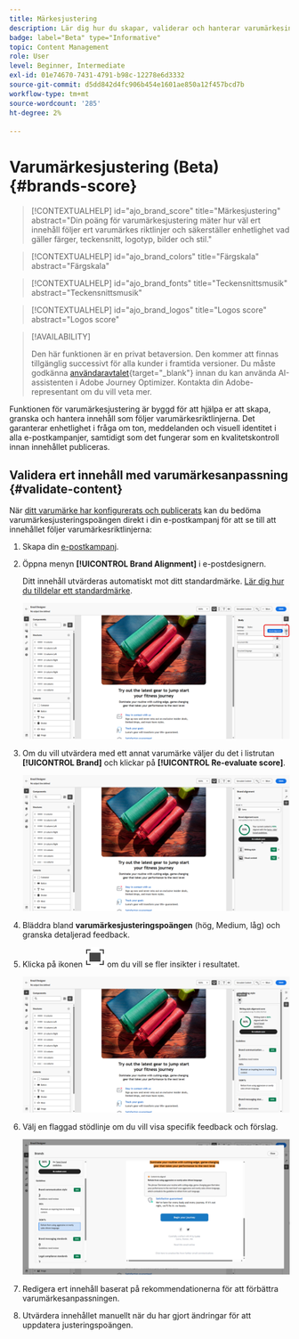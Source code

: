 ```yaml
---
title: Märkesjustering
description: Lär dig hur du skapar, validerar och hanterar varumärkesinnehåll med hjälp av varumärkespoäng.
badge: label="Beta" type="Informative"
topic: Content Management
role: User
level: Beginner, Intermediate
exl-id: 01e74670-7431-4791-b98c-12278e6d3332
source-git-commit: d5dd842d4fc906b454e1601ae850a12f457bcd7b
workflow-type: tm+mt
source-wordcount: '285'
ht-degree: 2%

---
```


# Varumärkesjustering (Beta){#brands-score}

>[!CONTEXTUALHELP]
>id="ajo_brand_score"
>title="Märkesjustering"
>abstract="Din poäng för varumärkesjustering mäter hur väl ert innehåll följer ert varumärkes riktlinjer och säkerställer enhetlighet vad gäller färger, teckensnitt, logotyp, bilder och stil."

>[!CONTEXTUALHELP]
>id="ajo_brand_colors"
>title="Färgskala"
>abstract="Färgskala"

>[!CONTEXTUALHELP]
>id="ajo_brand_fonts"
>title="Teckensnittsmusik"
>abstract="Teckensnittsmusik"

>[!CONTEXTUALHELP]
>id="ajo_brand_logos"
>title="Logos score"
>abstract="Logos score"

>[!AVAILABILITY]
>
>Den här funktionen är en privat betaversion. Den kommer att finnas tillgänglig successivt för alla kunder i framtida versioner.
>Du måste godkänna [användaravtalet](https://www.adobe.com/legal/licenses-terms/adobe-dx-gen-ai-user-guidelines.html){target="_blank"} innan du kan använda AI-assistenten i Adobe Journey Optimizer. Kontakta din Adobe-representant om du vill veta mer.

Funktionen för varumärkesjustering är byggd för att hjälpa er att skapa, granska och hantera innehåll som följer varumärkesriktlinjerna. Det garanterar enhetlighet i fråga om ton, meddelanden och visuell identitet i alla e-postkampanjer, samtidigt som det fungerar som en kvalitetskontroll innan innehållet publiceras.

## Validera ert innehåll med varumärkesanpassning {#validate-content}

När [ditt varumärke har konfigurerats och publicerats](brands.md) kan du bedöma varumärkesjusteringspoängen direkt i din e-postkampanj för att se till att innehållet följer varumärkesriktlinjerna:

1. Skapa din [e-postkampanj](../campaigns/create-campaign.md).

1. Öppna menyn **[!UICONTROL Brand Alignment]** i e-postdesignern.

   Ditt innehåll utvärderas automatiskt mot ditt standardmärke. [Lär dig hur du tilldelar ett standardmärke](brands.md).

   ![](assets/brand-score-1.png)

1. Om du vill utvärdera med ett annat varumärke väljer du det i listrutan **[!UICONTROL Brand]** och klickar på **[!UICONTROL Re-evaluate score]**.

   ![](assets/brand-score-2.png)

1. Bläddra bland **varumärkesjusteringspoängen** (hög, Medium, låg) och granska detaljerad feedback.

1. Klicka på ikonen ![Dive image alt text](assets/do-not-localize/Smock_FullScreen_18_N.svg "Full screen") om du vill se fler insikter i resultatet.

   ![](assets/brand-score-3.png)

1. Välj en flaggad stödlinje om du vill visa specifik feedback och förslag.

   ![](assets/brand-score-4.png)

1. Redigera ert innehåll baserat på rekommendationerna för att förbättra varumärkesanpassningen.

1. Utvärdera innehållet manuellt när du har gjort ändringar för att uppdatera justeringspoängen.
